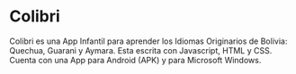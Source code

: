 # Colibri

Colibri es una App Infantil para aprender los Idiomas Originarios de Bolivia: Quechua, Guarani y Aymara.
Esta escrita con Javascript, HTML y CSS.
Cuenta con una App para Android (APK) y para Microsoft Windows.
